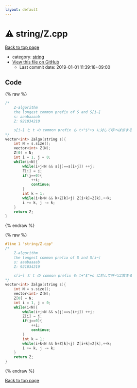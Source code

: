 ```yaml
---
layout: default
---
```


<!-- mathjax config similar to math.stackexchange -->
<script type="text/javascript" async
  src="https://cdnjs.cloudflare.com/ajax/libs/mathjax/2.7.5/MathJax.js?config=TeX-MML-AM_CHTML">
</script>
<script type="text/x-mathjax-config">
  MathJax.Hub.Config({
    TeX: { equationNumbers: { autoNumber: "AMS" }},
    tex2jax: {
      inlineMath: [ ['$','$'] ],
      processEscapes: true
    },
    "HTML-CSS": { matchFontHeight: false },
    displayAlign: "left",
    displayIndent: "2em"
  });
</script>

<script type="text/javascript" src="https://cdnjs.cloudflare.com/ajax/libs/jquery/3.4.1/jquery.min.js"></script>
<script src="https://cdn.jsdelivr.net/npm/jquery-balloon-js@1.1.2/jquery.balloon.min.js" integrity="sha256-ZEYs9VrgAeNuPvs15E39OsyOJaIkXEEt10fzxJ20+2I=" crossorigin="anonymous"></script>
<script type="text/javascript" src="../../assets/js/copy-button.js"></script>
<link rel="stylesheet" href="../../assets/css/copy-button.css" />


# :warning: string/Z.cpp

<a href="../../index.html">Back to top page</a>

* category: <a href="../../index.html#b45cffe084dd3d20d928bee85e7b0f21">string</a>
* <a href="{{ site.github.repository_url }}/blob/master/string/Z.cpp">View this file on GitHub</a>
    - Last commit date: 2019-01-01 11:39:18+09:00




## Code

<a id="unbundled"></a>
{% raw %}
```cpp
/*
	Z-algorithm
	the longest common prefix of S and S[i~]
	s: aaabaaaab
	Z: 921034210

    s[i~] と t の common prefix も t+"$"+s に対して呼べば求まる
*/
vector<int> Zalgo(string s){
	int N = s.size();
	vector<int> Z(N);
	Z[0] = N;
	int i = 1, j = 0;
	while(i<N){
		while(i+j<N && s[j]==s[i+j]) ++j;
		Z[i] = j;
		if(j==0){
			++i;
			continue;
		}
		int k = 1;
		while(i+k<N && k+Z[k]<j) Z[i+k]=Z[k],++k;
		i += k, j -= k;
	}
	return Z;
}

```
{% endraw %}

<a id="bundled"></a>
{% raw %}
```cpp
#line 1 "string/Z.cpp"
/*
	Z-algorithm
	the longest common prefix of S and S[i~]
	s: aaabaaaab
	Z: 921034210

    s[i~] と t の common prefix も t+"$"+s に対して呼べば求まる
*/
vector<int> Zalgo(string s){
	int N = s.size();
	vector<int> Z(N);
	Z[0] = N;
	int i = 1, j = 0;
	while(i<N){
		while(i+j<N && s[j]==s[i+j]) ++j;
		Z[i] = j;
		if(j==0){
			++i;
			continue;
		}
		int k = 1;
		while(i+k<N && k+Z[k]<j) Z[i+k]=Z[k],++k;
		i += k, j -= k;
	}
	return Z;
}

```
{% endraw %}

<a href="../../index.html">Back to top page</a>

